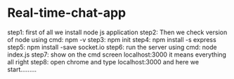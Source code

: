 # Real-time-chat-app #

step1: first of all we install node js application
step2: Then we check version of node using cmd: npm -v
step3: npm init
step4: npm install -s express
step5: npm install -save socket.io
step6: run the server using cmd: node index.js
step7: show on the cmd screen localhost:3000 
       it means everything all right
step8: open chrome and type localhost:3000
       and here we start.........
